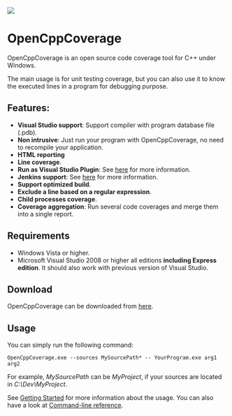 ![](https://github.com/Loghorn/OpenCppCoverage/workflows/Unit%20tests/badge.svg)
# OpenCppCoverage

OpenCppCoverage is an open source code coverage tool for C++ under Windows.

The main usage is for unit testing coverage, but you can also use it to know the executed lines in a program for debugging purpose.
## Features:
- **Visual Studio support**: Support compiler with program database file (.pdb).
- **Non intrusive**: Just run your program with OpenCppCoverage, no need to recompile your application.
- **HTML reporting**
- **Line coverage**.
- **Run as Visual Studio Plugin**: See [here](https://github.com/OpenCppCoverage/OpenCppCoveragePlugin) for more information.
- **Jenkins support**: See [here](https://github.com/OpenCppCoverage/OpenCppCoverage/wiki/Jenkins) for more information.
- **Support optimized build**.
- **Exclude a line based on a regular expression**.
- **Child processes coverage**.
- **Coverage aggregation**: Run several code coverages and merge them into a single report.
 
## Requirements
- Windows Vista or higher.
- Microsoft Visual Studio 2008 or higher all editions **including Express edition**. It should also work with previous version of Visual Studio.

## Download
OpenCppCoverage can be downloaded from [here](../../releases).

## Usage
You can simply run the following command:

```OpenCppCoverage.exe --sources MySourcePath* -- YourProgram.exe arg1 arg2```

For example, *MySourcePath* can be *MyProject*, if your sources are located in *C:\Dev\MyProject*.

See [Getting Started](https://github.com/OpenCppCoverage/OpenCppCoverage/wiki) for more information about the usage.
You can also have a look at [Command-line reference](https://github.com/OpenCppCoverage/OpenCppCoverage/wiki/Command-line-reference).
